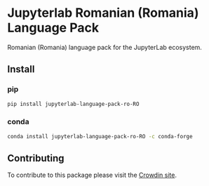 # Jupyterlab Romanian (Romania) Language Pack

Romanian (Romania) language pack for the JupyterLab ecosystem.

## Install

### pip

```bash
pip install jupyterlab-language-pack-ro-RO
```

### conda

```bash
conda install jupyterlab-language-pack-ro-RO -c conda-forge
```

## Contributing

To contribute to this package please visit the [Crowdin site](https://crowdin.com/project/jupyterlab).
